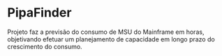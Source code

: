 # PipaFinder
Projeto faz a previsão do consumo de MSU do Mainframe em horas, objetivando efetuar um planejamento de capacidade em longo prazo do crescimento do consumo.
